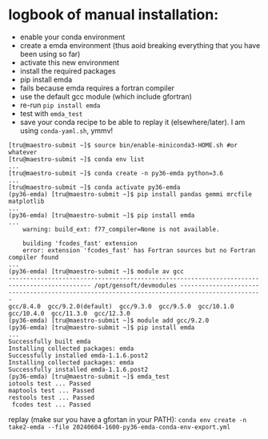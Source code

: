 # logbook of manual installation:
-    enable your conda environment
-    create a emda environment (thus aoid breaking everything that you have been using so far)
-    activate this new environment
-    install the required packages
-    pip install emda 
-    fails because emda requires a fortran compiler
-    use the default gcc module (which include gfortran)
-    re-run `pip install emda`
-    test with `emda_test` 
-    save your conda recipe to be able to replay it (elsewhere/later). I am using `conda-yaml.sh`, ymmv!


```
[tru@maestro-submit ~]$ source bin/enable-miniconda3-HOME.sh #or whatever
[tru@maestro-submit ~]$ conda env list
...
[tru@maestro-submit ~]$ conda create -n py36-emda python=3.6
...
[tru@maestro-submit ~]$ conda activate py36-emda
(py36-emda) [tru@maestro-submit ~]$ pip install pandas gemmi mrcfile matplotlib
...
(py36-emda) [tru@maestro-submit ~]$ pip install emda
...
    warning: build_ext: f77_compiler=None is not available.
 
    building 'fcodes_fast' extension
    error: extension 'fcodes_fast' has Fortran sources but no Fortran compiler found
...
(py36-emda) [tru@maestro-submit ~]$ module av gcc
--------------------------------------------------------------------------------------------- /opt/gensoft/devmodules ---------------------------------------------------------------------------------------------
gcc/8.4.0  gcc/9.2.0(default)  gcc/9.3.0  gcc/9.5.0  gcc/10.1.0  gcc/10.4.0  gcc/11.3.0  gcc/12.3.0
(py36-emda) [tru@maestro-submit ~]$ module add gcc/9.2.0
(py36-emda) [tru@maestro-submit ~]$ pip install emda
...
Successfully built emda
Installing collected packages: emda
Successfully installed emda-1.1.6.post2
Installing collected packages: emda
Successfully installed emda-1.1.6.post2
(py36-emda) [tru@maestro-submit ~]$ emda_test
iotools test ... Passed
maptools test ... Passed
restools test ... Passed
 fcodes test ... Passed
```

replay (make sur you have a gfortan in your PATH):
`conda env create -n take2-emda --file 20240604-1600-py36-emda-conda-env-export.yml`
